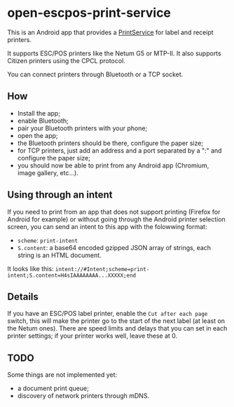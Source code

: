 # open-escpos-print-service

This is an Android app that provides a [PrintService](https://developer.android.com/reference/android/printservice/PrintService) for label and receipt printers.

It supports ESC/POS printers like the Netum G5 or MTP-II.
It also supports Citizen printers using the CPCL protocol.

You can connect printers through Bluetooth or a TCP socket.

## How
 * Install the app;
 * enable Bluetooth;
 * pair your Bluetooth printers with your phone;
 * open the app;
 * the Bluetooth printers should be there, configure the paper size;
 * for TCP printers, just add an address and a port separated by a ":" and configure the paper size;
 * you should now be able to print from any Android app (Chromium, image gallery, etc...).

## Using through an intent
If you need to print from an app that does not support printing (Firefox for Android for example) or without going through the Android printer selection screen,
you can send an intent to this app with the folowwing format:

 * `scheme`: `print-intent`
 * `S.content`: a base64 encoded gzipped JSON array of strings, each string is an HTML document.

It looks like this:
`intent://#Intent;scheme=print-intent;S.content=H4sIAAAAAAAA...XXXXX;end`

## Details
If you have an ESC/POS label printer, enable the `Cut after each page` switch, this will make the printer go to the start of the next label (at least on the Netum ones).
There are speed limits and delays that you can set in each printer settings; if your printer works well, leave these at 0.

## TODO
Some things are not implemented yet:
 * a document print queue;
 * discovery of network printers through mDNS.
